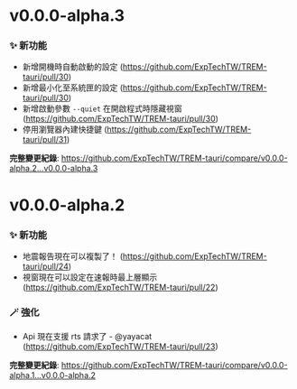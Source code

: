 # v0.0.0-alpha.3

### ✨ 新功能

* 新增開機時自動啟動的設定 (https://github.com/ExpTechTW/TREM-tauri/pull/30)
* 新增最小化至系統匣的設定 (https://github.com/ExpTechTW/TREM-tauri/pull/30)
* 新增啟動參數 `--quiet` 在開啟程式時隱藏視窗 (https://github.com/ExpTechTW/TREM-tauri/pull/30)
* 停用瀏覽器內建快捷鍵 (https://github.com/ExpTechTW/TREM-tauri/pull/31)

**完整變更紀錄**: https://github.com/ExpTechTW/TREM-tauri/compare/v0.0.0-alpha.2...v0.0.0-alpha.3


# v0.0.0-alpha.2

### ✨ 新功能

* 地震報告現在可以複製了！ (https://github.com/ExpTechTW/TREM-tauri/pull/24)
* 視窗現在可以設定在速報時最上層顯示 (https://github.com/ExpTechTW/TREM-tauri/pull/22)

### 🪄 強化

* Api 現在支援 rts 請求了 - @yayacat (https://github.com/ExpTechTW/TREM-tauri/pull/23)

**完整變更紀錄**: https://github.com/ExpTechTW/TREM-tauri/compare/v0.0.0-alpha.1...v0.0.0-alpha.2
